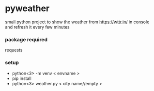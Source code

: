 # pyweather

small python project to show the weather from https://wttr.in/ in console and refresh it every few minutes

### package required

requests

### setup

- python<3> -m venv < envname >
- pip install
- python<3> weather.py < city name//empty >
